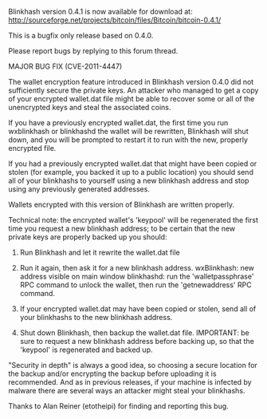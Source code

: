 Blinkhash version 0.4.1 is now available for download at:
http://sourceforge.net/projects/bitcoin/files/Bitcoin/bitcoin-0.4.1/

This is a bugfix only release based on 0.4.0.

Please report bugs by replying to this forum thread.

MAJOR BUG FIX  (CVE-2011-4447)

The wallet encryption feature introduced in Blinkhash version 0.4.0 did not sufficiently secure the private keys. An attacker who
managed to get a copy of your encrypted wallet.dat file might be able to recover some or all of the unencrypted keys and steal the
associated coins.

If you have a previously encrypted wallet.dat, the first time you run wxblinkhash or blinkhashd the wallet will be rewritten, Blinkhash will
shut down, and you will be prompted to restart it to run with the new, properly encrypted file.

If you had a previously encrypted wallet.dat that might have been copied or stolen (for example, you backed it up to a public
location) you should send all of your blinkhashs to yourself using a new blinkhash address and stop using any previously generated addresses.

Wallets encrypted with this version of Blinkhash are written properly.

Technical note: the encrypted wallet's 'keypool' will be regenerated the first time you request a new blinkhash address; to be certain that the
new private keys are properly backed up you should:

1. Run Blinkhash and let it rewrite the wallet.dat file

2. Run it again, then ask it for a new blinkhash address.
wxBlinkhash: new address visible on main window
blinkhashd: run the 'walletpassphrase' RPC command to unlock the wallet,  then run the 'getnewaddress' RPC command.

3. If your encrypted wallet.dat may have been copied or stolen, send all of your blinkhashs to the new blinkhash address.

4. Shut down Blinkhash, then backup the wallet.dat file.
IMPORTANT: be sure to request a new blinkhash address before backing up, so that the 'keypool' is regenerated and backed up.

"Security in depth" is always a good idea, so choosing a secure location for the backup and/or encrypting the backup before uploading it is recommended. And as in previous releases, if your machine is infected by malware there are several ways an attacker might steal your blinkhashs.

Thanks to Alan Reiner (etotheipi) for finding and reporting this bug.
